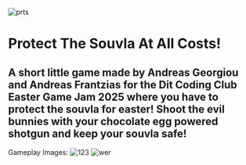 ![prts](https://github.com/user-attachments/assets/11293de4-a754-409a-9e74-10d8d266bf3f)

# **Protect The Souvla At All Costs!**

## A short little game made by Andreas Georgiou and Andreas Frantzias for the Dit Coding Club Easter Game Jam 2025 where you have to protect the souvla for easter! Shoot the evil bunnies with your chocolate egg powered shotgun and keep your souvla safe!

Gameplay Images:
![123](https://github.com/user-attachments/assets/6c19a744-4f88-48f6-bc59-8ff0847f2329)
![wer](https://github.com/user-attachments/assets/492fe4cf-9930-40a9-b783-0fdefae18a34)
